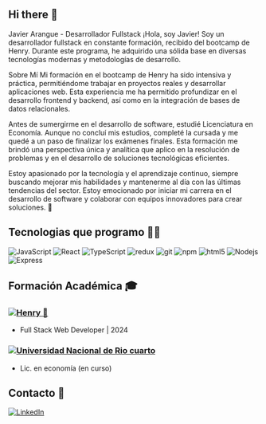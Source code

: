 ## Hi there 👋

Javier Arangue - Desarrollador Fullstack
¡Hola, soy Javier! Soy un desarrollador fullstack en constante formación, recibido del bootcamp de Henry. Durante este programa, he adquirido una sólida base en diversas tecnologías modernas y metodologías de desarrollo.

Sobre Mí
Mi formación en el bootcamp de Henry ha sido intensiva y práctica, permitiéndome trabajar en proyectos reales y desarrollar aplicaciones web. Esta experiencia me ha permitido profundizar en el desarrollo frontend y backend, así como en la integración de bases de datos relacionales.

Antes de sumergirme en el desarrollo de software, estudié Licenciatura en Economía. Aunque no concluí mis estudios, completé la cursada y me quedé a un paso de finalizar los exámenes finales. Esta formación me brindó una perspectiva única y analítica que aplico en la resolución de problemas y en el desarrollo de soluciones tecnológicas eficientes.

Estoy apasionado por la tecnología y el aprendizaje continuo, siempre buscando mejorar mis habilidades y mantenerme al día con las últimas tendencias del sector. Estoy emocionado por iniciar mi carrera en el desarrollo de software y colaborar con equipos innovadores para crear soluciones. 🚀


## Tecnologias que programo 🧑‍💻

<p>
<img alt="JavaScript" src="https://img.shields.io/badge/-JavaScript-F7DF1E?style=flat-square&logo=javascript&logoColor=black" />
<img alt="React" src="https://img.shields.io/badge/-React-45b8d8?style=flat-square&logo=react&logoColor=white" />
<img alt="TypeScript" src="https://img.shields.io/badge/-TypeScript-007ACC?style=flat-square&logo=typescript&logoColor=white" />
<img alt="redux" src="https://img.shields.io/badge/-Redux-764ABC?style=flat-square&logo=redux&logoColor=white" />
<img alt="git" src="https://img.shields.io/badge/-Git-F05032?style=flat-square&logo=git&logoColor=white" />
<img alt="npm" src="https://img.shields.io/badge/-NPM-CB3837?style=flat-square&logo=npm&logoColor=white" />
<img alt="html5" src="https://img.shields.io/badge/-HTML5-E34F26?style=flat-square&logo=html5&logoColor=white" />
<img alt="Nodejs" src="https://img.shields.io/badge/-Nodejs-43853d?style=flat-square&logo=Node.js&logoColor=white" />
<img alt="Express" src="https://img.shields.io/badge/-Express-000000?style=flat-square&logo=express&logoColor=white" />
</p>

## Formación Académica 🎓

### [![Henry 🚀](https://img.shields.io/badge/Henry-🚀-yellow)](https://github.com/henry)
- Full Stack Web Developer | 2024

### [![Universidad Nacional de Rio cuarto](https://img.shields.io/badge/-Universidad%20Nacional%20de%20R%C3%ADo%20Cuarto-FF0000?style=flat-square&logoColor=white)](https://www.unrc.edu.ar/)
-  Lic. en economía (en curso)



## Contacto 📱

[![LinkedIn](https://img.shields.io/badge/LinkedIn-blue?style=flat-square&logo=linkedin&logoColor=white&link=https://www.linkedin.com/in/javier-arangue)](https://www.linkedin.com/in/javier-arangue)
